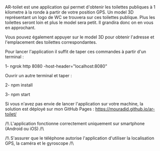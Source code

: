 
AR-toilet est une application qui permet d'obtenir les toilettes publiques à 1 kilometre à la ronde à partir de votre position GPS.
Un model 3D représentant un logo de WC se trouvera sur ces toilettes publique.
Plus les toilettes seront loin et plus le model sera petit. Il grandira donc on en vous en approchant.

Vous pouvez également appuyer sur le model 3D pour obtenir l'adresse et l'emplacement des toilettes correspondantes.



Pour lancer l'application il suffit de taper ces commandes à partir d'un terminal :

1- ngrok http 8080 -host-header="localhost:8080"

Ouvrir un autre terminal et taper :
 
2- npm install 

3- npm start 
 


 Si vous n'avez pas envie de lancer l'application sur votre machine, la solution est déployé sur mon GitHub Pages : 
https://mouradid.github.io/ar-toilet/


/!\ L'application fonctionne correctement uniquement sur smartphone (Android ou iOS) /!\

/!\ S'assurer que le téléphone autorise l'application d'utiliser la localisation GPS, la caméra et le gyroscope /!\